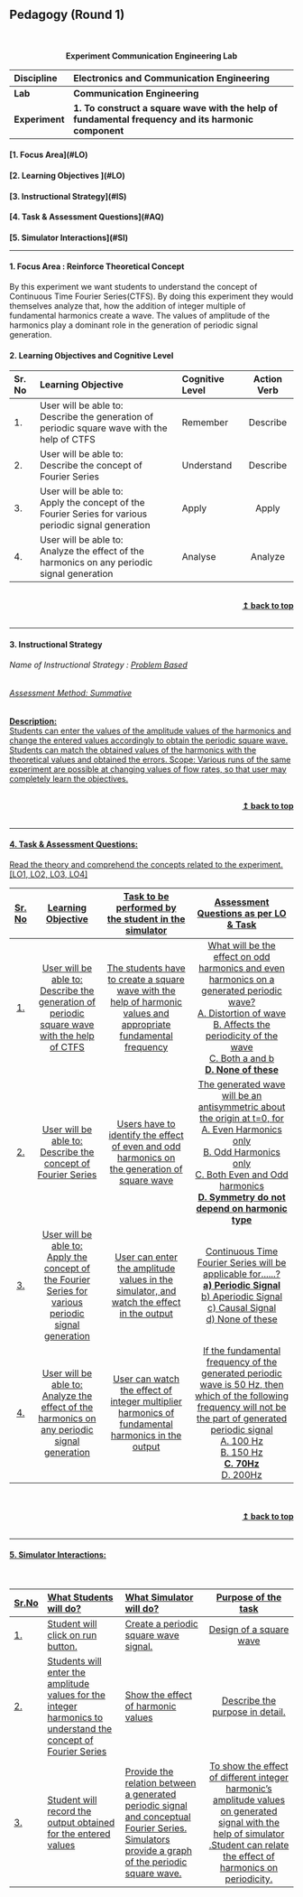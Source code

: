 ## Pedagogy (Round 1)
<p align="center">


<br>
<br>
 <b>Experiment Communication Engineering Lab </b> <a name="top"></a> <br>
</p>

<b>Discipline</b> | <b>Electronics and Communication Engineering</b>
:--|:--|
<b> Lab</b> | <b> Communication Engineering</b>
<b> Experiment</b>|     <b> 1. To construct a square wave with the help of fundamental frequency and its harmonic component</b>


<h4> [1. Focus Area](#LO)
<h4> [2. Learning Objectives ](#LO)
<h4> [3. Instructional Strategy](#IS)
<h4> [4. Task & Assessment Questions](#AQ)
<h4> [5. Simulator Interactions](#SI)
<hr>

<a name="LO"></a>
#### 1. Focus Area : Reinforce Theoretical Concept

By this experiment we want students to understand the concept of Continuous Time Fourier Series(CTFS). By doing this experiment they would themselves analyze that, how the addition of integer multiple of fundamental harmonics create a wave. The values of amplitude of the harmonics play a dominant role in the generation of periodic signal generation.

#### 2. Learning Objectives and Cognitive Level


Sr. No |	Learning Objective	| Cognitive Level | Action Verb
:--|:--|:--|:-:
1.| User will be able to: <br>Describe the generation of periodic square wave with the help of CTFS | Remember | Describe
2.| User will be able to: <br>Describe the concept of Fourier Series | Understand | Describe
3.| User will be able to: <br>Apply the concept of the Fourier Series for various periodic signal generation | Apply | Apply
4.| User will be able to: <br>Analyze the effect of the harmonics on any periodic signal generation | Analyse | Analyze

<br/>
<div align="right">
    <b><a href="#top">↥ back to top</a></b>
</div>
<br/>
<hr>

<a name="IS"></a>
#### 3. Instructional Strategy
###### Name of Instructional Strategy  :    <u> Problem Based
###### Assessment Method: Summative

<u> <b>Description: </b></u>
<br>
 Students can enter the values of the amplitude values of the harmonics and change the entered values accordingly to obtain the periodic square wave. Students can match the obtained values of the harmonics with the theoretical values and obtained the errors.
Scope: Various runs of the same experiment are possible at changing values of flow rates, so that user may completely learn the objectives.


<br/>
<div align="right">
    <b><a href="#top">↥ back to top</a></b>
</div>
<br/>
<hr>

<a name="AQ"></a>
#### 4. Task & Assessment Questions:

Read the theory and comprehend the concepts related to the experiment. [LO1, LO2, LO3, LO4]
<br>

Sr. No |	Learning Objective	| Task to be performed by <br> the student  in the simulator | Assessment Questions as per LO & Task
|:--:|:--:|:--:|:-:|
1.|  User will be able to: <br>Describe the generation of periodic square wave with the help of CTFS | The students have to create a square wave with the help of harmonic values and appropriate fundamental frequency | What will be the effect on odd harmonics and even harmonics on a generated periodic wave?<br> A. Distortion of wave <br> B. Affects the periodicity of the wave <br> C. Both a and b <br> **D. None of these** <br>
2.|  User will be able to: <br>Describe the concept of Fourier Series | Users have to identify the effect <br>of even and odd harmonics on <br>the generation of square wave |  The generated wave will be an antisymmetric about the origin at t=0, for <br> A. Even Harmonics only <br> B. Odd Harmonics only <br> C. Both Even and Odd harmonics <br> <b> D. Symmetry do not depend on harmonic type </b> <br>
3.|  User will be able to: <br>Apply the concept of the Fourier Series for various periodic signal generation | User can enter the amplitude values in the simulator, and watch the effect in the output | Continuous Time Fourier Series will be applicable for......? <br><b>a) Periodic Signal</b> <br>b) Aperiodic Signal <br>c) Causal Signal <br>d) None of these <br>
4.| User will be able to: <br> Analyze the effect of the harmonics on any periodic signal generation | User can watch the effect of integer multiplier harmonics of fundamental harmonics in the output | If the fundamental frequency of the generated periodic wave is 50 Hz, then which of the following frequency will not be the part of generated periodic signal <br> A. 100 Hz <br> B. 150 Hz <br> **C. 70Hz** <br> D. 200Hz <br>




 <br>


<br/>
<div align="right">
    <b><a href="#top">↥ back to top</a></b>
</div>
<br/>
<hr>

<a name="SI"></a>

#### 5. Simulator Interactions:
<br>

Sr.No | What Students will do? |	What Simulator will do?	| Purpose of the task
:--|:--|:--|:--:
1.| Student will click on run button.  | Create a periodic square wave signal.  | Design of a square wave
2.| Students will enter the amplitude values for the integer harmonics to understand the concept of Fourier Series| Show the effect of harmonic values | Describe the purpose in detail.
3.| Student will record the output obtained for the entered values| Provide the relation between a generated periodic signal and conceptual Fourier Series. Simulators provide a graph of the periodic square wave. | To show the effect of different integer harmonic’s amplitude values on generated signal with the help of simulator .Student can relate the effect of harmonics on periodicity.
